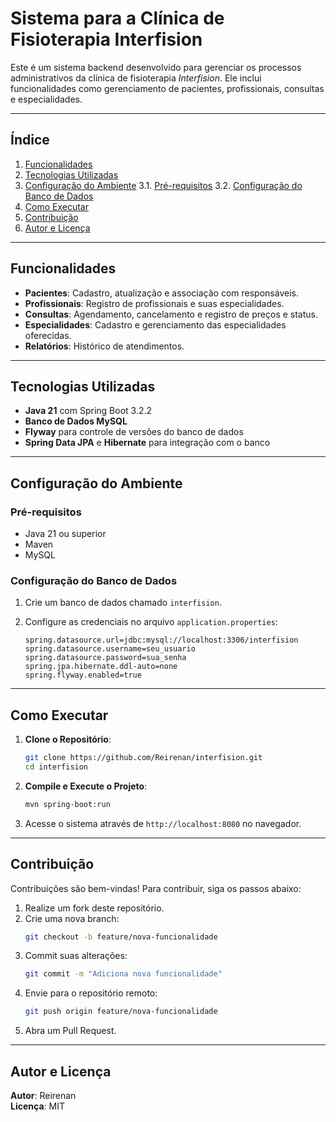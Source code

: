 # Sistema para a Clínica de Fisioterapia Interfision

Este é um sistema backend desenvolvido para gerenciar os processos administrativos da clínica de fisioterapia *Interfision*. Ele inclui funcionalidades como gerenciamento de pacientes, profissionais, consultas e especialidades.

---

## Índice
1. [Funcionalidades](#funcionalidades)
2. [Tecnologias Utilizadas](#tecnologias-utilizadas)
3. [Configuração do Ambiente](#configuração-do-ambiente)
    3.1. [Pré-requisitos](#pré-requisitos)
    3.2. [Configuração do Banco de Dados](#configuração-do-banco-de-dados)
4. [Como Executar](#como-executar)
5. [Contribuição](#contribuição)
6. [Autor e Licença](#autor-e-licença)

---

## Funcionalidades

- **Pacientes**: Cadastro, atualização e associação com responsáveis.
- **Profissionais**: Registro de profissionais e suas especialidades.
- **Consultas**: Agendamento, cancelamento e registro de preços e status.
- **Especialidades**: Cadastro e gerenciamento das especialidades oferecidas.
- **Relatórios**: Histórico de atendimentos.

---

## Tecnologias Utilizadas

- **Java 21** com Spring Boot 3.2.2
- **Banco de Dados MySQL**
- **Flyway** para controle de versões do banco de dados
- **Spring Data JPA** e **Hibernate** para integração com o banco

---

## Configuração do Ambiente

### Pré-requisitos

- Java 21 ou superior
- Maven
- MySQL

### Configuração do Banco de Dados

1. Crie um banco de dados chamado `interfision`.
2. Configure as credenciais no arquivo `application.properties`:

   ```properties
   spring.datasource.url=jdbc:mysql://localhost:3306/interfision
   spring.datasource.username=seu_usuario
   spring.datasource.password=sua_senha
   spring.jpa.hibernate.ddl-auto=none
   spring.flyway.enabled=true
   ```

---

## Como Executar

1. **Clone o Repositório**:
   ```bash
   git clone https://github.com/Reirenan/interfision.git
   cd interfision
   ```

2. **Compile e Execute o Projeto**:
   ```bash
   mvn spring-boot:run
   ```

3. Acesse o sistema através de `http://localhost:8080` no navegador.

---

## Contribuição

Contribuições são bem-vindas! Para contribuir, siga os passos abaixo:

1. Realize um fork deste repositório.
2. Crie uma nova branch:
   ```bash
   git checkout -b feature/nova-funcionalidade
   ```
3. Commit suas alterações:
   ```bash
   git commit -m "Adiciona nova funcionalidade"
   ```
4. Envie para o repositório remoto:
   ```bash
   git push origin feature/nova-funcionalidade
   ```
5. Abra um Pull Request.

---

## Autor e Licença

**Autor**: Reirenan  
**Licença**: MIT

